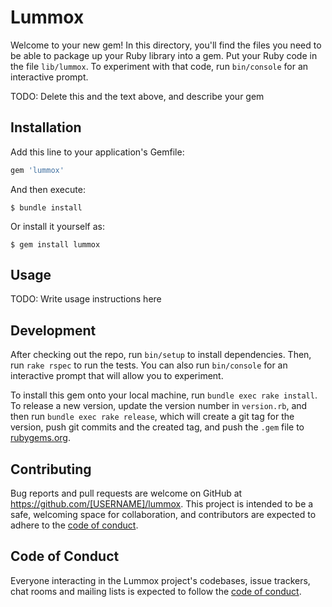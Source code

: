 # Lummox

Welcome to your new gem! In this directory, you'll find the files you need to be able to package up your Ruby library into a gem. Put your Ruby code in the file `lib/lummox`. To experiment with that code, run `bin/console` for an interactive prompt.

TODO: Delete this and the text above, and describe your gem

## Installation

Add this line to your application's Gemfile:

```ruby
gem 'lummox'
```

And then execute:

    $ bundle install

Or install it yourself as:

    $ gem install lummox

## Usage

TODO: Write usage instructions here

## Development

After checking out the repo, run `bin/setup` to install dependencies. Then, run `rake rspec` to run the tests. You can also run `bin/console` for an interactive prompt that will allow you to experiment.

To install this gem onto your local machine, run `bundle exec rake install`. To release a new version, update the version number in `version.rb`, and then run `bundle exec rake release`, which will create a git tag for the version, push git commits and the created tag, and push the `.gem` file to [rubygems.org](https://rubygems.org).

## Contributing

Bug reports and pull requests are welcome on GitHub at https://github.com/[USERNAME]/lummox. This project is intended to be a safe, welcoming space for collaboration, and contributors are expected to adhere to the [code of conduct](https://github.com/[USERNAME]/lummox/blob/main/CODE_OF_CONDUCT.md).

## Code of Conduct

Everyone interacting in the Lummox project's codebases, issue trackers, chat rooms and mailing lists is expected to follow the [code of conduct](https://github.com/[USERNAME]/lummox/blob/main/CODE_OF_CONDUCT.md).
